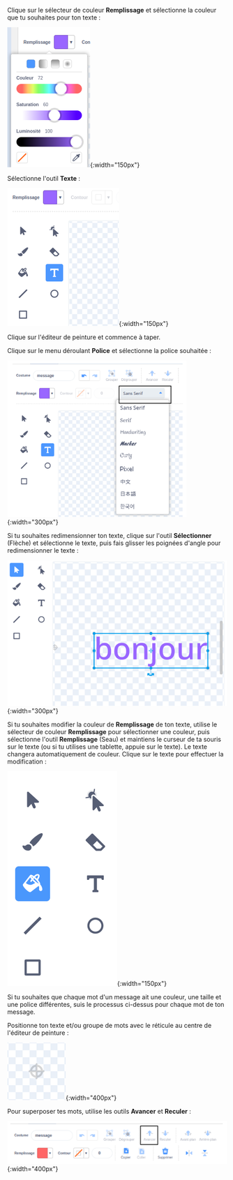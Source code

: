 Clique sur le sélecteur de couleur **Remplissage** et sélectionne la couleur que tu souhaites pour ton texte :

![Le menu du sélecteur de couleur de remplissage affichant des curseurs pour contrôler la couleur, la saturation et la luminosité.](images/from-me-fill-colour.png){:width="150px"}

Sélectionne l'outil **Texte** :

![L'outil Texte.](images/from-me-text-tool.png){:width="150px"}

Clique sur l'éditeur de peinture et commence à taper.

Clique sur le menu déroulant **Police** et sélectionne la police souhaitée :

![Le menu déroulant Police affichant les polices disponibles à utiliser dans Scratch.](images/from-me-text-font.png){:width="300px"}

Si tu souhaites redimensionner ton texte, clique sur l'outil **Sélectionner** (Flèche) et sélectionne le texte, puis fais glisser les poignées d'angle pour redimensionner le texte :

![L'outil Sélectionner (flèche) et les poignées de redimensionnement.](images/from-me-arrow-resize.png){:width="300px"}

Si tu souhaites modifier la couleur de **Remplissage** de ton texte, utilise le sélecteur de couleur **Remplissage** pour sélectionner une couleur, puis sélectionne l'outil **Remplissage** (Seau) et maintiens le curseur de ta souris sur le texte (ou si tu utilises une tablette, appuie sur le texte). Le texte changera automatiquement de couleur. Clique sur le texte pour effectuer la modification :

![L'outil Remplir (Seau).](images/from-me-fill-bucket.png){:width="150px"}

Si tu souhaites que chaque mot d'un message ait une couleur, une taille et une police différentes, suis le processus ci-dessus pour chaque mot de ton message.

Positionne ton texte et/ou groupe de mots avec le réticule au centre de l'éditeur de peinture :

![Le réticule.](images/from-me-paint-editor-centre.png){:width="400px"}

Pour superposer tes mots, utilise les outils **Avancer** et **Reculer** :

![Les outils Avancer et Reculer.](images/from-me-paint-editor-forward-backward.png){:width="400px"}
